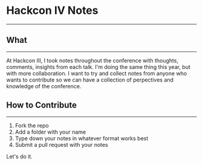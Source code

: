 # Hackcon IV Notes
----

## What
---
At Hackcon III, I took notes throughout the conference with thoughts, comments, insights from each talk. I'm doing the same thing this year, but with more collaboration. I want to try and collect notes from anyone who wants to contribute so we can have a collection of perpectives and knowledge of the conference.

## How to Contribute
---
1. Fork the repo
2. Add a folder with your name
3. Type down your notes in whatever format works best
4. Submit a pull request with your notes

Let's do it.
